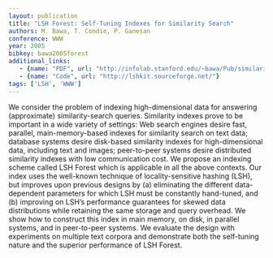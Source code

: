 ```yaml
---
layout: publication
title: "LSH Forest: Self-Tuning Indexes for Similarity Search"
authors: M. Bawa, T. Condie, P. Ganesan
conference: WWW
year: 2005
bibkey: bawa2005forest
additional_links:
   - {name: "PDF", url: "http://infolab.stanford.edu/~bawa/Pub/similarity.pdf"}
   - {name: "Code", url: "http://lshkit.sourceforge.net/"}   
tags: ['LSH', 'WWW']
---
```

We consider the problem of indexing high-dimensional data for answering (approximate) similarity-search queries. Similarity indexes prove to be important in a wide variety of settings: Web search
engines desire fast, parallel, main-memory-based indexes for similarity search on text data; database systems desire disk-based similarity indexes for high-dimensional data, including text and images;
peer-to-peer systems desire distributed similarity indexes with low
communication cost. We propose an indexing scheme called LSH
Forest which is applicable in all the above contexts. Our index uses the well-known technique of locality-sensitive hashing (LSH),
but improves upon previous designs by (a) eliminating the different data-dependent parameters for which LSH must be constantly hand-tuned, and (b) improving on LSH’s performance guarantees for skewed data distributions while retaining the same storage
and query overhead. We show how to construct this index in main
memory, on disk, in parallel systems, and in peer-to-peer systems.
We evaluate the design with experiments on multiple text corpora
and demonstrate both the self-tuning nature and the superior performance of LSH Forest.
